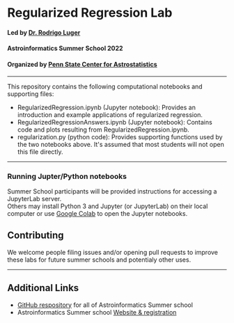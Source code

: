 # Regularized Regression Lab

#### Led by [Dr. Rodrigo Luger](https://luger.dev/)
#### Astroinformatics Summer School 2022 
#### Organized by [Penn State Center for Astrostatistics](https://sites.psu.edu/astrostatistics/)

-----
This repository contains the following computational notebooks and supporting files: 
- RegularizedRegression.ipynb (Jupyter notebook):  Provides an introduction and example applications of regularized regression.
- RegularizedRegressionAnswers.ipynb (Jupyter notebook):  Contains code and plots resulting from RegularizedRegression.ipynb.
- regularization.py (python code):  Provides supporting functions used by the two notebooks above.  It's assumed that most students will not open this file directly.  

---

### Running Jupter/Python notebooks 
Summer School participants will be provided instructions for accessing a JupyterLab server.  
Others may install Python 3 and Jupyter (or JupyterLab) on their local computer or use [Google Colab](https://colab.research.google.com/) to open the Jupyter notebooks.

## Contributing
We welcome people filing issues and/or opening pull requests to improve these labs for future summer schools and potentialy other uses.  

---

## Additional Links
- [GitHub respository](https://github.com/Astroinformatics/SummerSchool2022) for all of Astroinformatics Summer school
- Astroinformatics Summer school [Website & registration](https://sites.psu.edu/astrostatistics/astroinfo-su22/)
